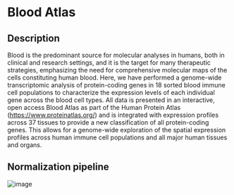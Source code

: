 # Blood Atlas

## Description
Blood is the predominant source for molecular analyses in humans, both in clinical and research settings, and it is the target for many therapeutic strategies, emphasizing the need for comprehensive molecular maps of the cells constituting human blood. Here, we have performed a genome-wide transcriptomic analysis of protein-coding genes in 18 sorted blood immune cell populations to characterize the expression levels of each individual gene across the blood cell types. All data is presented in an interactive, open access Blood Atlas as part of the Human Protein Atlas (https://www.proteinatlas.org/) and is integrated with expression profiles across 37 tissues to provide a new classification of all protein-coding genes. This allows for a genome-wide exploration of the spatial expression profiles across human immune cell populations and all major human tissues and organs.


## Normalization pipeline
![image]()
